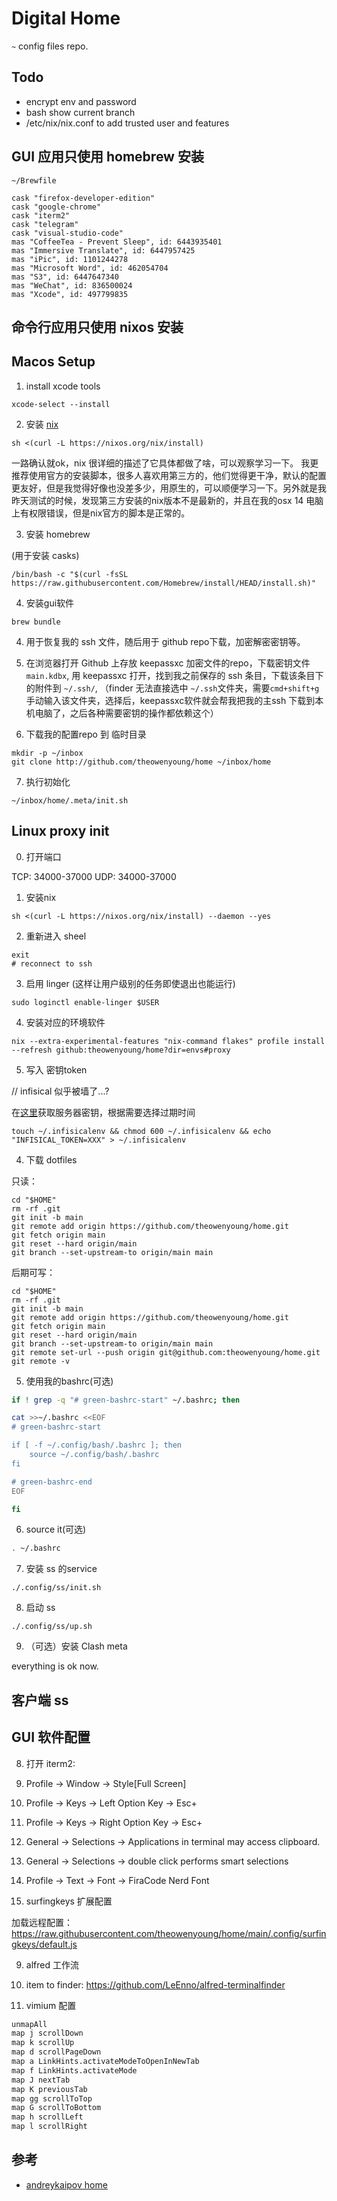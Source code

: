 # Digital Home

`~` config files repo.

## Todo

- encrypt env and password
- bash show current branch
- /etc/nix/nix.conf to add trusted user and features

## GUI 应用只使用 homebrew 安装

`~/Brewfile`

```
cask "firefox-developer-edition"
cask "google-chrome"
cask "iterm2"
cask "telegram"
cask "visual-studio-code"
mas "CoffeeTea - Prevent Sleep", id: 6443935401
mas "Immersive Translate", id: 6447957425
mas "iPic", id: 1101244278
mas "Microsoft Word", id: 462054704
mas "S3", id: 6447647340
mas "WeChat", id: 836500024
mas "Xcode", id: 497799835
```

## 命令行应用只使用 nixos 安装

## Macos Setup

1. install xcode tools

```
xcode-select --install
```

2. 安装 [nix](https://nixos.org/download.html#nix-install-macos)

```
sh <(curl -L https://nixos.org/nix/install)
```

一路确认就ok，nix 很详细的描述了它具体都做了啥，可以观察学习一下。 我更推荐使用官方的安装脚本，很多人喜欢用第三方的，他们觉得更干净，默认的配置更友好，但是我觉得好像也没差多少，用原生的，可以顺便学习一下。另外就是我昨天测试的时候，发现第三方安装的nix版本不是最新的，并且在我的osx 14 电脑上有权限错误，但是nix官方的脚本是正常的。

3. 安装 homebrew

(用于安装 casks)

```
/bin/bash -c "$(curl -fsSL https://raw.githubusercontent.com/Homebrew/install/HEAD/install.sh)"
```

4. 安装gui软件

```
brew bundle
```

4. 用于恢复我的 ssh 文件，随后用于 github repo下载，加密解密密钥等。

5. 在浏览器打开 Github 上存放 keepassxc 加密文件的repo，下载密钥文件 `main.kdbx`, 用 keepassxc 打开，找到我之前保存的 ssh 条目，下载该条目下的附件到 `~/.ssh/`, （finder 无法直接选中 `~/.ssh`文件夹，需要`cmd+shift+g` 手动输入该文件夹，选择后，keepassxc软件就会帮我把我的主ssh 下载到本机电脑了，之后各种需要密钥的操作都依赖这个）

6. 下载我的配置repo 到 临时目录

```
mkdir -p ~/inbox
git clone http://github.com/theowenyoung/home ~/inbox/home
```

7. 执行初始化

```
~/inbox/home/.meta/init.sh
```

## Linux proxy init

0. 打开端口

TCP: 34000-37000
UDP: 34000-37000

1. 安装nix

```
sh <(curl -L https://nixos.org/nix/install) --daemon --yes
```

2. 重新进入 sheel

```
exit
# reconnect to ssh
```

3. 启用 linger (这样让用户级别的任务即使退出也能运行)

```
sudo loginctl enable-linger $USER
```

4. 安装对应的环境软件

```
nix --extra-experimental-features "nix-command flakes" profile install --refresh github:theowenyoung/home?dir=envs#proxy
```

5. 写入 密钥token

// infisical 似乎被墙了...?

在[这里](https://app.infisical.com/project/6547bc625cd2f14fb4bfc19f/members)获取服务器密钥，根据需要选择过期时间

```
touch ~/.infisicalenv && chmod 600 ~/.infisicalenv && echo "INFISICAL_TOKEN=XXX" > ~/.infisicalenv
```

4. 下载 dotfiles

只读：

```
cd "$HOME"
rm -rf .git
git init -b main
git remote add origin https://github.com/theowenyoung/home.git
git fetch origin main
git reset --hard origin/main
git branch --set-upstream-to origin/main main

```

后期可写：

```
cd "$HOME"
rm -rf .git
git init -b main
git remote add origin https://github.com/theowenyoung/home.git
git fetch origin main
git reset --hard origin/main
git branch --set-upstream-to origin/main main
git remote set-url --push origin git@github.com:theowenyoung/home.git
git remote -v
```

5. 使用我的bashrc(可选)

```bash
if ! grep -q "# green-bashrc-start" ~/.bashrc; then

cat >>~/.bashrc <<EOF
# green-bashrc-start

if [ -f ~/.config/bash/.bashrc ]; then
    source ~/.config/bash/.bashrc
fi

# green-bashrc-end
EOF

fi
```

6. source it(可选)

```bash
. ~/.bashrc
```

7. 安装 ss 的service

```
./.config/ss/init.sh
```

8. 启动 ss

```
./.config/ss/up.sh
```

9. （可选）安装 Clash meta

everything is ok now.

## 客户端 ss

## GUI 软件配置

8. 打开 iterm2:

1. Profile -> Window -> Style[Full Screen]
1. Profile -> Keys -> Left Option Key -> Esc+
1. Profile -> Keys -> Right Option Key -> Esc+
1. General -> Selections -> Applications in terminal may access clipboard.
1. General -> Selections -> double click performs smart selections
1. Profile -> Text -> Font -> FiraCode Nerd Font

1. surfingkeys 扩展配置

加载远程配置： <https://raw.githubusercontent.com/theowenyoung/home/main/.config/surfingkeys/default.js>

9. alfred 工作流

1. item to finder: <https://github.com/LeEnno/alfred-terminalfinder>

1. vimium 配置

```bash
unmapAll
map j scrollDown
map k scrollUp
map d scrollPageDown
map a LinkHints.activateModeToOpenInNewTab
map f LinkHints.activateMode
map J nextTab
map K previousTab
map gg scrollToTop
map G scrollToBottom
map h scrollLeft
map l scrollRight
```

## 参考

- [andreykaipov home](https://github.com/andreykaipov/home)
